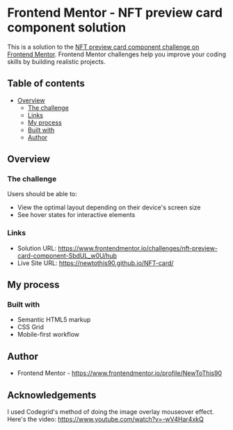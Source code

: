 # Frontend Mentor - NFT preview card component solution

This is a solution to the [NFT preview card component challenge on Frontend Mentor](https://www.frontendmentor.io/challenges/nft-preview-card-component-SbdUL_w0U). Frontend Mentor challenges help you improve your coding skills by building realistic projects. 

## Table of contents

- [Overview](#overview)
  - [The challenge](#the-challenge)
  - [Links](#links)
  - [My process](#my-process)
  - [Built with](#built-with)
  - [Author](#author)

## Overview

### The challenge

Users should be able to:

- View the optimal layout depending on their device's screen size
- See hover states for interactive elements

### Links

- Solution URL: https://www.frontendmentor.io/challenges/nft-preview-card-component-SbdUL_w0U/hub
- Live Site URL: https://newtothis90.github.io/NFT-card/

## My process

### Built with

- Semantic HTML5 markup
- CSS Grid
- Mobile-first workflow

## Author

- Frontend Mentor - https://www.frontendmentor.io/profile/NewToThis90

## Acknowledgements

I used Codegrid's method of doing the image overlay mouseover effect. Here's the video: https://www.youtube.com/watch?v=-wV4Har4xkQ

